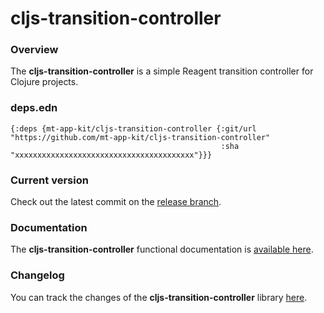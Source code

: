 
# cljs-transition-controller

### Overview

The <strong>cljs-transition-controller</strong> is a simple Reagent transition controller for Clojure projects.

### deps.edn

```
{:deps {mt-app-kit/cljs-transition-controller {:git/url "https://github.com/mt-app-kit/cljs-transition-controller"
                                               :sha     "xxxxxxxxxxxxxxxxxxxxxxxxxxxxxxxxxxxxxxxx"}}}
```

### Current version

Check out the latest commit on the [release branch](https://github.com/mt-app-kit/cljs-transition-controller/tree/release).

### Documentation

The <strong>cljs-transition-controller</strong> functional documentation is [available here](https://mt-app-kit.github.io/cljs-transition-controller).

### Changelog

You can track the changes of the <strong>cljs-transition-controller</strong> library [here](CHANGES.md).
